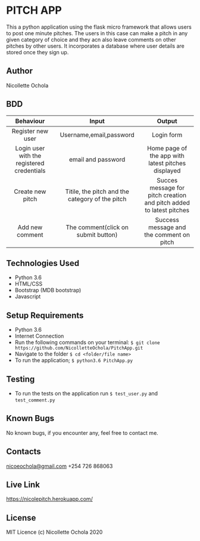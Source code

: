 # PITCH APP
This a python application using the flask micro framework that allows users to post one minute pitches. The users in this case can make a pitch in any  given category of choice and they acn also leave comments on other pitches by other users. It incorporates a database where user details are stored once they sign up.

## Author
Nicollette Ochola

## BDD
| Behaviour     |  Input          | Output        |
| :-----------: |:---------------:| :-----------: |
|Register new user|Username,email,password|Login form|
|Login user with the registered credentials|email and password|Home page of the app with latest pitches displayed|
|Create new pitch|Titile, the pitch and the category of the pitch|Succes message for pitch creation and pitch added to latest pitches|
|Add new comment|The comment(click on submit button)|Success message and the comment on pitch|

## Technologies Used
- Python 3.6
- HTML/CSS
- Bootstrap (MDB bootstrap)
- Javascript

## Setup Requirements
- Python 3.6
- Internet Connection
- Run the following commands on your terminal:
`$ git clone https://github.com/NicolletteOchola/PitchApp.git`
- Navigate to the folder
 `$ cd <folder/file name>`
- To run the application;
 `$ python3.6 PitchApp.py`

## Testing
- To run the tests on the application run `$ test_user.py` and `test_comment.py`

## Known Bugs
No known bugs, if you encounter any, feel free to contact me.


## Contacts
nicoeochola@gmail.com
+254 726 868063

## Live Link
https://nicolepitch.herokuapp.com/

## License
MIT Licence (c) Nicollette Ochola 2020


